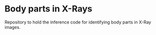 # Body parts in X-Rays

Repository to hold the inference code for identifying body parts in X-Ray images.
